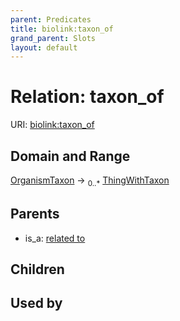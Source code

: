 ```yaml
---
parent: Predicates
title: biolink:taxon_of
grand_parent: Slots
layout: default
---
```


# Relation: taxon_of




URI: [biolink:taxon_of](https://w3id.org/biolink/vocab/taxon_of)

## Domain and Range

[OrganismTaxon](OrganismTaxon.md) ->  <sub>0..\*</sub> [ThingWithTaxon](ThingWithTaxon.md)

## Parents

 *  is_a: [related to](related_to.md)

## Children


## Used by

